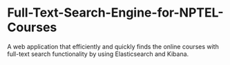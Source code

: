# Full-Text-Search-Engine-for-NPTEL-Courses
A web application that efficiently and quickly finds the online courses with full-text search functionality by using Elasticsearch and Kibana. 
